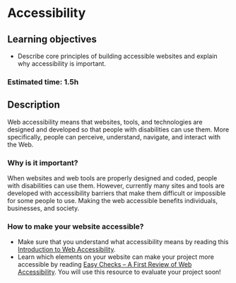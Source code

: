 # Accessibility

## Learning objectives
- Describe core principles of building accessible websites and explain why accessibility is important.

### Estimated time: 1.5h

## Description 
Web accessibility means that websites, tools, and technologies are designed and developed so that people with disabilities can use them.
More specifically, people can perceive, understand, navigate, and interact with the Web.

### Why is it important?

When websites and web tools are properly designed and coded, people with disabilities can use them.
However, currently many sites and tools are developed with accessibility barriers that make them difficult or impossible for some people to use.
Making the web accessible benefits individuals, businesses, and society.

### How to make your website accessible?

- Make sure that you understand what accessibility means by reading this [Introduction to Web Accessibility](https://www.w3.org/WAI/fundamentals/accessibility-intro/).
- Learn which elements on your website can make your project more accessible by reading [Easy Checks – A First Review of Web Accessibility](https://www.w3.org/WAI/test-evaluate/preliminary/). You will use this resource to evaluate your project soon!
